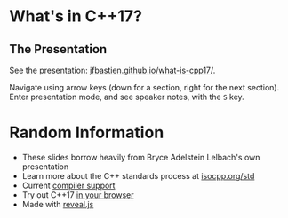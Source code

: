 # What's in C++17?

## The Presentation

See the presentation: [jfbastien.github.io/what-is-cpp17/](https://jfbastien.github.io/what-is-cpp17).

Navigate using arrow keys (down for a section, right for the next section). Enter presentation mode, and see speaker notes, with the `S` key.

# Random Information

* These slides borrow heavily from Bryce Adelstein Lelbach's own presentation
* Learn more about the C++ standards process at [isocpp.org/std](https://isocpp.org/std)
* Current [compiler support](http://en.cppreference.com/w/cpp/compiler_support)
* Try out C++17 [in your browser](https://godbolt.org/g/vdkjbe)
* Made with [reveal.js](https://github.com/hakimel/reveal.js/)
